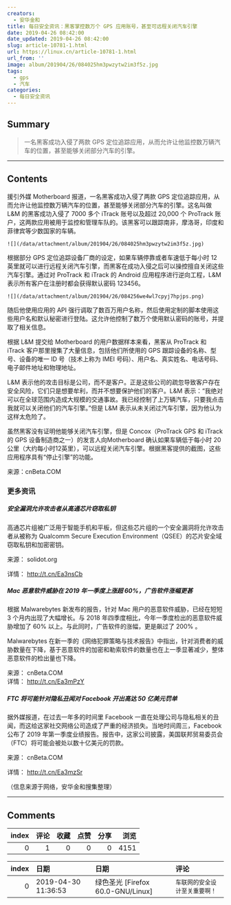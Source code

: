 ```yaml
---
creators:
  - 安华金和
title: 每日安全资讯：黑客掌控数万个 GPS 应用账号，甚至可远程关闭汽车引擎
date: 2019-04-26 08:42:00
date_updated: 2019-04-26 08:42:00
slug: article-10781-1.html
url: https://linux.cn/article-10781-1.html
url_from: ''
image: album/201904/26/084025hm3pwzytw2im3f5z.jpg
tags:
  - gps
  - 汽车
categories:
  - 每日安全资讯
---
```


## Summary

> 一名黑客成功入侵了两款 GPS 定位追踪应用，从而允许让他监控数万辆汽车的位置，甚至能够关闭部分汽车的引擎。

***

<!-- more -->

## Contents

援引外媒 Motherboard 报道，一名黑客成功入侵了两款 GPS 定位追踪应用，从而允许让他监控数万辆汽车的位置，甚至能够关闭部分汽车的引擎。这名叫做 L&M 的黑客成功入侵了 7000 多个 iTrack 账号以及超过 20,000 个 ProTrack 账户，这两款应用被用于监控和管理车队的。该黑客可以跟踪南非，摩洛哥，印度和菲律宾等少数国家的车辆。

`![](/data/attachment/album/201904/26/084025hm3pwzytw2im3f5z.jpg)`

根据部分 GPS 定位追踪设备厂商的设定，如果车辆停靠或者车速低于每小时 12 英里就可以进行远程关闭汽车引擎，而黑客在成功入侵之后可以操控擅自关闭这些汽车引擎。通过对 ProTrack 和 iTrack 的 Android 应用程序进行逆向工程，L&M 表示所有客户在注册时都会获得默认密码 123456。

`![](/data/attachment/album/201904/26/084256we4wl7cpyj7hpjps.png)`

随后他使用应用的 API 强行调取了数百万用户名称，然后使用定制的脚本使用这些用户名和默认秘密进行登陆。这允许他控制了数万个使用默认密码的账号，并提取了相关信息。

根据 L&M 提交给 Motherboard 的用户数据样本来看，黑客从 ProTrack 和 iTrack 客户那里搜集了大量信息，包括他们所使用的 GPS 跟踪设备的名称、型号、设备的唯一 ID 号（技术上称为 IMEI 号码）、用户名、真实姓名、电话号码、电子邮件地址和物理地址。

L&M 表示他的攻击目标是公司，而不是客户。正是这些公司的疏忽导致客户存在安全风险，它们只是想要牟利，而并不想要保护他们的客户。L&M 表示：“我绝对可以在全球范围内造成大规模的交通事故。我已经控制了上万辆汽车，只要我点击我就可以关闭他们的汽车引擎。”但是 L&M 表示从未关闭过汽车引擎，因为他认为这样太危险了。

虽然黑客没有证明他能够关闭汽车引擎，但是 Concox（ProTrack GPS 和 iTrack 的 GPS 设备制造商之一）的发言人向Motherboard 确认如果车辆低于每小时 20 公里（大约每小时12英里），可以远程关闭汽车引擎。根据黑客提供的截图，这些应用程序具有“停止引擎”的功能。

来源：cnBeta.COM

### 更多资讯

##### 安全漏洞允许攻击者从高通芯片窃取私钥

高通芯片组被广泛用于智能手机和平板，但这些芯片组的一个安全漏洞将允许攻击者从被称为 Qualcomm Secure Execution Environment（QSEE）的芯片安全域窃取私钥和加密密钥。

来源： solidot.org

详情： <http://t.cn/Ea3nsCb> 

##### Mac 恶意软件威胁在 2019 年一季度上涨超 60%，广告软件涨幅更甚

根据 Malwarebytes 新发布的报告，针对 Mac 用户的恶意软件威胁，已经在短短 3 个月内出现了大幅增长。与 2018 年四季度相比，今年一季度检出的恶意软件威胁增加了 60% 以上。与此同时，广告软件的涨幅，更是飙过了 200% 。

Malwarebytes 在新一季的《网络犯罪策略与技术报告》中指出，针对消费者的威胁数量在下降，基于恶意软件的加密和勒索软件的数量也在上一季显著减少，整体恶意软件的检出量也下降。

来源： cnBeta.COM  
详情： <http://t.cn/Ea3mPzY> 

##### FTC 将可能针对隐私丑闻对 Facebook 开出高达 50 亿美元罚单

据外媒报道，在过去一年多的时间里 Facebook 一直在处理公司与隐私相关的丑闻，而这给这家社交网络公司造成了严重的经济损失。当地时间周三，Facebook 公布了 2019 年第一季度业绩报告。报告中，这家公司披露，美国联邦贸易委员会（FTC）将可能会被处以数十亿美元的罚款。

来源： cnBeta.COM

详情： <http://t.cn/Ea3mzSr> 

（信息来源于网络，安华金和搜集整理）

***

## Comments


|   index |   评论 |   收藏 |   点赞 |   分享 |   浏览 |
|--------:|-------:|-------:|-------:|-------:|-------:|
|       0 |      1 |      0 |      0 |      0 |   4151 |

|   index | 日期                | 日期                              | 评论                           |
|--------:|:--------------------|:----------------------------------|:-------------------------------|
|       0 | 2019-04-30 11:36:53 | 绿色圣光 [Firefox 60.0-GNU/Linux] | `车联网的安全设计至关重要啊！` |
